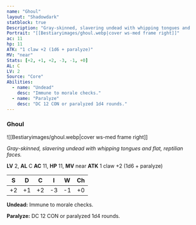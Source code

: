 ```yaml
---
name: "Ghoul"
layout: "Shadowdark"
statblock: true
Description: "Gray-skinned, slavering undead with whipping tongues and flat, reptilian faces."
Portrait: "[[Bestiaryimages/ghoul.webp|cover ws-med frame right]]"
ac: 11
hp: 11
ATK: "1 claw +2 (1d6 + paralyze)"
MV: "near"
Stats: [+2, +1, +2, -3, -1, +0]
AL: C
LV: 2
Source: "Core"
Abilities:
  - name: "Undead"
    desc: "Immune to morale checks."
  - name: "Paralyze"
    desc: "DC 12 CON or paralyzed 1d4 rounds."
---
```


### Ghoul

![[Bestiaryimages/ghoul.webp|cover ws-med frame right]]

_Gray-skinned, slavering undead with whipping tongues and flat, reptilian faces._

**LV** 2, **AL** C
**AC** 11, **HP** 11, **MV** near
**ATK** 1 claw +2 (1d6 + paralyze)

|  S  |  D  |  C  |  I  |  W  |  Ch  |
|:---:|:---:|:---:|:---:|:---:|:----:|
| +2 | +1 | +2 | -3 | -1 | +0 |

**Undead:** Immune to morale checks.

**Paralyze:** DC 12 CON or paralyzed 1d4 rounds.

